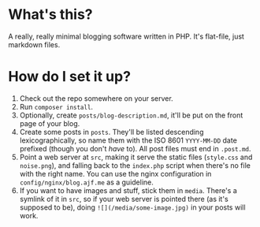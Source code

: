 What's this?
============

A really, really minimal blogging software written in PHP. It's flat-file, just markdown files.

How do I set it up?
===================

1. Check out the repo somewhere on your server. 
2. Run `composer install`.
3. Optionally, create `posts/blog-description.md`, it'll be put on the front page of your blog.
4. Create some posts in `posts`. They'll be listed descending lexicographically, so name them with the ISO 8601 `YYYY-MM-DD` date prefixed (though you don't *have* to). All post files must end in `.post.md`.
5. Point a web server at `src`, making it serve the static files (`style.css` and `noise.png`), and falling back to the `index.php` script when there's no file with the right name. You can use the nginx configuration in `config/nginx/blog.ajf.me` as a guideline.
6. If you want to have images and stuff, stick them in `media`. There's a symlink of it in `src`, so if your web server is pointed there (as it's supposed to be), doing `![](/media/some-image.jpg)` in your posts will work.
